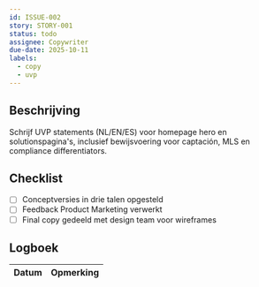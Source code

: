 ```yaml
---
id: ISSUE-002
story: STORY-001
status: todo
assignee: Copywriter
due-date: 2025-10-11
labels:
  - copy
  - uvp
---
```


## Beschrijving
Schrijf UVP statements (NL/EN/ES) voor homepage hero en solutionspagina's, inclusief bewijsvoering voor captación, MLS en compliance differentiators.

## Checklist
- [ ] Conceptversies in drie talen opgesteld
- [ ] Feedback Product Marketing verwerkt
- [ ] Final copy gedeeld met design team voor wireframes

## Logboek
| Datum | Opmerking |
|-------|-----------|
